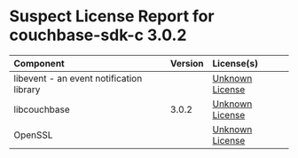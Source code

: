 
Suspect License Report for couchbase-sdk-c 3.0.2
================================================

|Component|Version|License(s)|
| :--- | :--- | :--- |
|libevent - an event notification library||[Unknown License](../../license-data/00000000-0010-0000-0000-000000000000.txt)|
|libcouchbase|3.0.2|[Unknown License](../../license-data/00000000-0010-0000-0000-000000000000.txt)|
|OpenSSL||[Unknown License](../../license-data/00000000-0010-0000-0000-000000000000.txt)|
